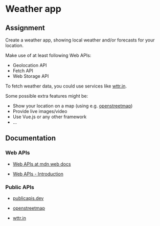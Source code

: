 # Weather app

## Assignment

Create a weather app, showing local weather and/or forecasts for your location.

Make use of at least following Web APIs:

- Geolocation API
- Fetch API
- Web Storage API

To fetch weather data, you could use services like [wttr.in](https://github.com/chubin/wttr.in).

Some possible extra features might be:

- Show your location on a map (using e.g. [openstreetmap](https://wiki.openstreetmap.org/wiki/API))
- Provide live images/video
- Use Vue.js or any other framework
- ...

## Documentation

### Web APIs

- [Web APIs at mdn web docs](https://developer.mozilla.org/en-US/docs/Web/API)

- [Web APIs - Introduction](https://www.w3schools.com/js/js_api_intro.asp)

### Public APIs

- [publicapis.dev](https://publicapis.dev/)

- [openstreetmap](https://wiki.openstreetmap.org/wiki/API)

- [wttr.in](https://github.com/chubin/wttr.in)